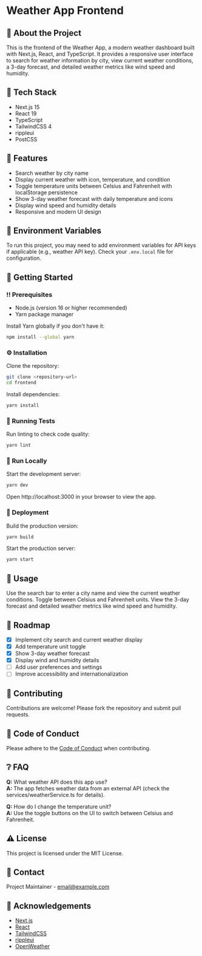 # Weather App Frontend

## :star2: About the Project

This is the frontend of the Weather App, a modern weather dashboard built with Next.js, React, and TypeScript. It provides a responsive user interface to search for weather information by city, view current weather conditions, a 3-day forecast, and detailed weather metrics like wind speed and humidity.

## :space_invader: Tech Stack

- Next.js 15
- React 19
- TypeScript
- TailwindCSS 4
- rippleui
- PostCSS

## :dart: Features

- Search weather by city name
- Display current weather with icon, temperature, and condition
- Toggle temperature units between Celsius and Fahrenheit with localStorage persistence
- Show 3-day weather forecast with daily temperature and icons
- Display wind speed and humidity details
- Responsive and modern UI design

## :key: Environment Variables

To run this project, you may need to add environment variables for API keys if applicable (e.g., weather API key). Check your `.env.local` file for configuration.

## :toolbox: Getting Started

### :bangbang: Prerequisites

- Node.js (version 16 or higher recommended)
- Yarn package manager

Install Yarn globally if you don't have it:

```bash
npm install --global yarn
```

### :gear: Installation

Clone the repository:

```bash
git clone <repository-url>
cd frontend
```

Install dependencies:

```bash
yarn install
```

### :test_tube: Running Tests

Run linting to check code quality:

```bash
yarn lint
```

### :running: Run Locally

Start the development server:

```bash
yarn dev
```

Open http://localhost:3000 in your browser to view the app.

### :triangular_flag_on_post: Deployment

Build the production version:

```bash
yarn build
```

Start the production server:

```bash
yarn start
```

## :eyes: Usage

Use the search bar to enter a city name and view the current weather conditions. Toggle between Celsius and Fahrenheit units. View the 3-day forecast and detailed weather metrics like wind speed and humidity.

## :compass: Roadmap

- [x] Implement city search and current weather display
- [x] Add temperature unit toggle
- [x] Show 3-day weather forecast
- [x] Display wind and humidity details
- [ ] Add user preferences and settings
- [ ] Improve accessibility and internationalization

## :wave: Contributing

Contributions are welcome! Please fork the repository and submit pull requests.

## :scroll: Code of Conduct

Please adhere to the [Code of Conduct](https://github.com/vercel/next.js/blob/canary/code-of-conduct.md) when contributing.

## :grey_question: FAQ

**Q:** What weather API does this app use?  
**A:** The app fetches weather data from an external API (check the services/weatherService.ts for details).

**Q:** How do I change the temperature unit?  
**A:** Use the toggle buttons on the UI to switch between Celsius and Fahrenheit.

## :warning: License

This project is licensed under the MIT License.

## :handshake: Contact

Project Maintainer - email@example.com

## :gem: Acknowledgements

- [Next.js](https://nextjs.org/)
- [React](https://reactjs.org/)
- [TailwindCSS](https://tailwindcss.com/)
- [rippleui](https://rippleui.com/)
- [OpenWeather](https://openweathermap.org/)
